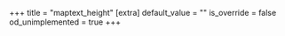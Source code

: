 +++
title = "maptext_height"
[extra]
default_value = ""
is_override = false
od_unimplemented = true
+++